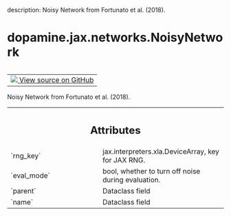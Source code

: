 description: Noisy Network from Fortunato et al. (2018).

<div itemscope itemtype="http://developers.google.com/ReferenceObject">
<meta itemprop="name" content="dopamine.jax.networks.NoisyNetwork" />
<meta itemprop="path" content="Stable" />
</div>

# dopamine.jax.networks.NoisyNetwork

<!-- Insert buttons and diff -->

<table class="tfo-notebook-buttons tfo-api nocontent" align="left">
<td>
  <a target="_blank" href="https://github.com/google/dopamine/tree/master/dopamine/jax/networks.py#L471-L527">
    <img src="https://www.tensorflow.org/images/GitHub-Mark-32px.png" />
    View source on GitHub
  </a>
</td>
</table>



Noisy Network from Fortunato et al. (2018).

<!-- Placeholder for "Used in" -->




<!-- Tabular view -->
 <table class="responsive fixed orange">
<colgroup><col width="214px"><col></colgroup>
<tr><th colspan="2"><h2 class="add-link">Attributes</h2></th></tr>

<tr>
<td>
`rng_key`<a id="rng_key"></a>
</td>
<td>
jax.interpreters.xla.DeviceArray, key for JAX RNG.
</td>
</tr><tr>
<td>
`eval_mode`<a id="eval_mode"></a>
</td>
<td>
bool, whether to turn off noise during evaluation.
</td>
</tr><tr>
<td>
`parent`<a id="parent"></a>
</td>
<td>
Dataclass field
</td>
</tr><tr>
<td>
`name`<a id="name"></a>
</td>
<td>
Dataclass field
</td>
</tr>
</table>



